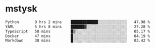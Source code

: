 # mstysk

<!--START_SECTION:waka-->

```txt
Python       9 hrs 2 mins    ████████████░░░░░░░░░░░░░   47.98 %
YAML         5 hrs 8 mins    ██████▓░░░░░░░░░░░░░░░░░░   27.28 %
TypeScript   58 mins         █▒░░░░░░░░░░░░░░░░░░░░░░░   05.17 %
Docker       47 mins         █░░░░░░░░░░░░░░░░░░░░░░░░   04.19 %
Markdown     38 mins         █░░░░░░░░░░░░░░░░░░░░░░░░   03.42 %
```

<!--END_SECTION:waka-->
